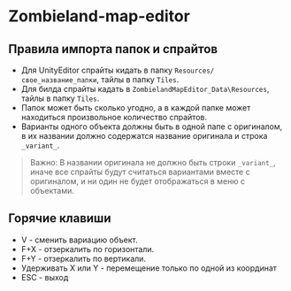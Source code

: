 # Zombieland-map-editor


## Правила импорта папок и спрайтов
-   Для UnityEditor спрайты кидать в папку ```Resources/свое_название_папки```, тайлы в папку ```Tiles```.
-   Для билда спрайты кадать в ```ZombielandMapEditor_Data\Resources```, тайлы в папку ```Tiles```.
-   Папок может быть сколько угодно, а в каждой папке может находиться произвольное количество спрайтов.
-   Варианты одного объекта должны быть в одной папе с оригиналом, в их названии должно содержатся название оригинала и строка ```_variant_```.
> Важно:  В названии оригинала не должно быть строки ```_variant_```, иначе все спрайты будут считаться вариантами вместе с оригиналом, и ни один не будет отображаться в меню с объектами.

## Горячие клавиши
 - V - сменить вариацию объект.
 - F+X - отзеркалить по горизонтали.
 - F+Y - отзеркалить по вертикали.
 - Удерживать X или Y - перемещение только по одной из координат
 - ESC - выход

